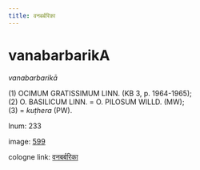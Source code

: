 ```yaml
---
title: वनबर्बरिका
---
```


# vanabarbarikA

<i>vanabarbarikā</i>  <div n="P" />(1) <bot>OCIMUM GRATISSIMUM LINN.</bot> (KB 3, p. 1964-1965); <div n="P" />(2) <bot>O. BASILICUM LINN.</bot> = <bot>O. PILOSUM WILLD.</bot> (MW); <div n="P" />(3) = <i>kuṭhera</i> (PW).

lnum: 233

image: [599](https://www.sanskrit-lexicon.uni-koeln.de/scans/csl-apidev/servepdf.php?dict=snp&page=599)

cologne link: [वनबर्बरिका](https://sanskrit-lexicon.uni-koeln.de/scans/csl-apidev/getword.php?dict=snp&key=वनबर्बरिका)

